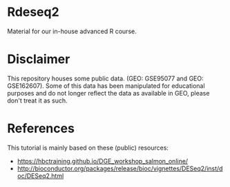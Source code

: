 # Rdeseq2

Material for our in-house advanced R course.

# Disclaimer

This repository houses some public data. (GEO: GSE95077 and GEO: GSE162607). Some of this data has been manipulated for educational purposes and do not longer reflect the data as available in GEO, please don't treat it as such.

# References

This tutorial is mainly based on these (public) resources:

 - https://hbctraining.github.io/DGE_workshop_salmon_online/
 - http://bioconductor.org/packages/release/bioc/vignettes/DESeq2/inst/doc/DESeq2.html

